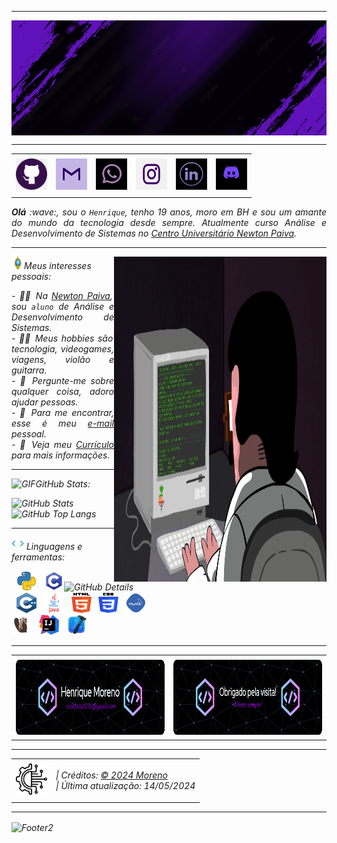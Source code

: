 -----

<div>
<img align="center" alt="Header" src="https://github.com/r1ckmoreno/r1ckmoreno/blob/main/img/headerdev.jpeg?raw=true"/>
</div>

-----

<div align="center">
<table>
<tr>
 <td align="center" colspan="11"></td>
</tr> 
<tr>
<td><a href="https://github.com/r1ckmoreno" target="_blank"><img src="https://github.com/r1ckmoreno/r1ckmoreno/blob/main/img/githubroxo.png?raw=true" width="50px" height="50px"/></a>
</td>
<td><a href="mailto:rickcesar1234@gmail.com" target="_blank"><img src="https://github.com/r1ckmoreno/r1ckmoreno/blob/main/img/gmailroxo.jpeg?raw=true" width="50px" height="50px"/></a>
</td>
<td><a href="https://wa.me/5531975881413" target="_blank"><img src="https://github.com/r1ckmoreno/r1ckmoreno/blob/main/img/whatsapproxo.png?raw=true" width="50px" height="50px"/></a>
</td>
<td><a href="https://www.instagram.com/riick_moreno/" target="_blank"><img src="https://github.com/r1ckmoreno/r1ckmoreno/blob/main/img/instagramroxo.png?raw=true" width="50px" height="50px"/></a>
</td>
<td><a href="https://www.linkedin.com/in/henrique-moreno-152b17284/" target="_blank"><img src="https://github.com/r1ckmoreno/r1ckmoreno/blob/main/img/linkedinroxo.jpeg?raw=true" width="50px" height="50px"/></a>
</td>
</a>
</td>
<!--<td><a href="https://slack.com/app_redirect?channel=UVD9N6VCL"><img src="https://github.com/r1ckmoreno/r1ckmoreno/blob/main/img/slack.png?raw=true" width="50px" height="50px"/></a>
</td>-->
<td><a href="https://discordapp.com/users/959151773728251914" target="_blank"><img src="https://github.com/r1ckmoreno/r1ckmoreno/blob/main/img/discordroxo.jpeg?raw=true" width="50px" height="50px"/></a>
</td>
</a>
</td>
</td>
</td>
</tr>
<tr>
 <td align="center" colspan="11"></td>
</tr> 
</table>

</div>
<div align="justify">
<i><b>Olá</b> :wave:, sou o <code>Henrique</code>, tenho 19 anos, moro em BH e sou um amante do mundo da tecnologia desde sempre. Atualmente curso Análise e Desenvolvimento de Sistemas no <a href="https://newtonpaiva.br/" target="_blank">Centro Universitário Newton Paiva</a>.
</div>

-----

<div>
<div>
<img align="right" alt="GIF" src="https://github.com/r1ckmoreno/r1ckmoreno/blob/main/img/dev_gif.gif?raw=true" width="340px" height="520px"/>
</div>

<img height="20" alt="GIF" src="https://github.com/r1ckmoreno/r1ckmoreno/blob/main/img/soulgem.gif?raw=true"/>Meus interesses pessoais:

<div align="justify">
<p> 
- 👨‍🎓 Na <a href="https://newtonpaiva.br/" target="_blank">Newton Paiva</a>, sou <code>aluno</code> de Análise e Desenvolvimento de Sistemas.<br />
- 🧑‍💻 Meus hobbies são tecnologia, videogames, viagens, violão e guitarra.<br />
- 💭 Pergunte-me sobre qualquer coisa, adoro ajudar pessoas.<br />
- 📧 Para me encontrar, esse é meu <a href="mailto:rickcesar1234@gmail.com@gmail.com" target="_blank">e-mail</a> pessoal.<br />
- 📝 Veja meu <a href="https://github.com/r1ckmoreno/r1ckmoreno/files/15307510/Curriculo.Henrique.Moreno.pdf"target="_blank">Currículo </a> para mais informações.
</p>
</div>
</div>

-----

<img height="20" alt="GIF" src="https://github.com/r1ckmoreno/r1ckmoreno/blob/main/img/graphic.gif?raw=true"/>GitHub Stats:

<div>
<img align="right" alt="GitHub Details" width="420px" src="http://github-profile-summary-cards.vercel.app/api/cards/profile-details?username=r1ckmoreno&theme=github_dark"/>
<!--- <img alt="GitHub Commits" width="200px" src="http://github-profile-summary-cards.vercel.app/api/cards/productive-time?username=r1ckmoreno&theme=github_dark"/> -->
<img alt="GitHub Stats" width="200px" src="http://github-profile-summary-cards.vercel.app/api/cards/stats?username=r1ckmoreno&theme=github_dark"/>
<img alt="GitHub Top Langs" width="200px" src="http://github-profile-summary-cards.vercel.app/api/cards/repos-per-language?username=r1ckmoreno&theme=github_dark"/>
</div>

-----

<div>

<img height="20" alt="GIF" src="https://github.com/r1ckmoreno/r1ckmoreno/blob/main/img/skills.gif?raw=true"/>&nbsp;Linguagens e ferramentas:


&nbsp; 
<code><a href="https://www.python.org/" target="_blank"><img width="32" height="32" src="https://github.com/r1ckmoreno/r1ckmoreno/blob/main/img/python.png?raw=true"/></a></code>
&nbsp; 
<code><a href="https://www.open-std.org/jtc1/sc22/wg14/" target="_blank"><img width="32" height="32" src="https://github.com/r1ckmoreno/r1ckmoreno/blob/main/img/c.png?raw=true"/></a></code>
&nbsp; 
<code><a href="https://isocpp.org/" target="_blank"><img width="32" height="32" src="https://github.com/r1ckmoreno/r1ckmoreno/blob/main/img/cpp.svg?raw=true"/></a></code>
&nbsp; 
<code><a href="https://www.java.com/pt-BR/" target="_blank"><img width="32" height="32" src="https://github.com/r1ckmoreno/r1ckmoreno/blob/main/img/java.png?raw=true"/></a></code>
&nbsp; 
<code><a href="https://www.w3schools.com/html/" target="_blank"><img width="32" height="32" src="https://github.com/r1ckmoreno/r1ckmoreno/blob/main/img/html.svg?raw=true"/></a></code>
&nbsp; 
<code><a href="https://www.w3schools.com/css/" target="_blank"><img width="32" height="32" src="https://github.com/r1ckmoreno/r1ckmoreno/blob/main/img/css.svg?raw=true"/></a></code>
&nbsp; 
<code><a href="https://www.mysql.com/" target="_blank"><img width="32" height="32" src="https://github.com/r1ckmoreno/r1ckmoreno/blob/main/img/mysql.png?raw=true"/></a></code>
&nbsp;  
<code><a href="https://dbeaver.io/" target="_blank"><img width="32" height="32" src="https://github.com/r1ckmoreno/r1ckmoreno/blob/main/img/dbeaver.png?raw=true"/></a></code>
&nbsp; 
<code><a href="https://www.jetbrains.com/idea/" target="_blank"><img width="32" height="32" src="https://github.com/r1ckmoreno/r1ckmoreno/blob/main/img/intellij.png?raw=true"/></a></code>
&nbsp;
<code><a href="https://developer.apple.com/xcode/" target="_blank"><img width="32" height="32" src="https://github.com/r1ckmoreno/r1ckmoreno/blob/main/img/xcode.png?raw=true"/></a></code>
</div>

-----

</div>
<div>
<table>
<tr>
 <td align="center" colspan="2"></td>
</tr> 
<tr>
<td>
<a href="mailto:r1ckmoreno@gmail.com" target="_blank"><img align="center" width="400px" height="120px" src="https://github.com/r1ckmoreno/r1ckmoreno/blob/main/img/footer10.png?raw=true" alt="github-footer2"/></a>
</td>
<td>
<a href="https://github.com/r1ckmoreno" target="_blank"><img align="center" width="400px" height="120px" src="https://github.com/r1ckmoreno/r1ckmoreno/blob/main/img/footer11.png?raw=true" alt="github-footer1"/></a>
</td>
</tr>
<tr>
 <td align="center" colspan="2"></td>
</tr> 
</table>
</div>

-----

<div>
<table align="center">
<tr>
 <td align="center" colspan="2"></td>
</tr> 
<tr>
<td>
<a href="https://github.com/r1ckmoreno" target="_blank"><img src="https://github.com/r1ckmoreno/r1ckmoreno/blob/main/img/tecnologia.png?raw=true" width="50px" height="50px"/></a>
</td>
<td>
| Créditos: <a href="https://github.com/r1ckmoreno" target="_blank">© 2024 Moreno</a><br />
| Última atualização: 14/05/2024
</td>
</tr>
<tr>
 <td align="center" colspan="2"></td>
</tr> 
</table>
</div>

-----

<img align="center" alt="Footer2" src="https://capsule-render.vercel.app/api?type=waving&height=100&color=gray&section=footer"/>

<!---
<div>
<img align="center" alt="Footer" width="1200px" height="20px" src="https://github.com/r1ckmoreno/r1ckmoreno/blob/main/img/footer-gray.gif?raw=true"/>
</div>
-->

<!-- Obrigado pela visita! -->

